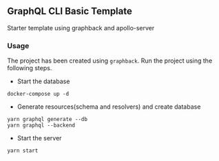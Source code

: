 ## GraphQL CLI Basic Template

Starter template using graphback and apollo-server

### Usage
The project has been created using `graphback`. Run the project using the following steps. 
- Start the database
```
docker-compose up -d
```
- Generate resources(schema and resolvers) and create database
```
yarn graphql generate --db
yarn graphql --backend
```
- Start the server
```
yarn start
```